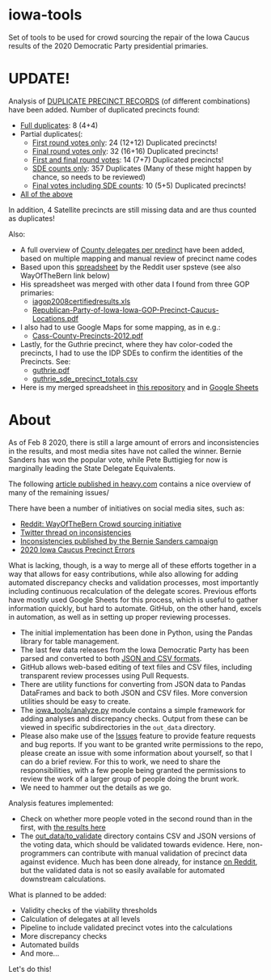 # iowa-tools

Set of tools to be used for crowd sourcing the repair of the Iowa Caucus results of the 2020 Democratic Party presidential primaries.

# UPDATE!
Analysis of [DUPLICATE PRECINCT RECORDS](data/duplicated_precincts) (of different combinations) have been added. Number of duplicated precincts found:
- [Full duplicates](data/duplicated_precincts/first_final_sde_duplicates.csv): 8 (4+4)
- Partial duplicates(:
  - [First round votes only](data/duplicated_precincts/first_duplicates.csv): 24 (12+12) Duplicated precincts!
  - [Final round votes only](data/duplicated_precincts/final_duplicates.csv): 32 (16+16) Duplicated precincts!
  - [First and final round votes](data/duplicated_precincts/first_final_duplicates.csv): 14 (7+7) Duplicated precincts!
  - [SDE counts only](data/duplicated_precincts/sde_duplicates.csv): 357 Duplicates (Many of these might happen by chance, so needs to be reviewed)
  - [Final votes including SDE counts](data/duplicated_precincts/final_sde_duplicates.csv): 10 (5+5) Duplicated precincts!
- [All of the above](data/duplicated_precincts/all_duplicates.csv)

In addition, 4 Satellite precincts are still missing data and are thus counted as duplicates!

Also:

- A full overview of [County delegates per predinct](ref_data/ipd-precinct-delegates-mapped.csv) have been added, based on multiple mapping and manual review of precinct name codes
- Based upon this [spreadsheet](https://docs.google.com/spreadsheets/d/1mNtJ94lUrKwwX6-q2b_YQvg4EOQ92BsnKiCyLrgrBTo) by the Reddit user spsteve (see also WayOfTheBern link below)
- His spreadsheet was merged with other data I found from three GOP primaries:
  - [iagop2008certifiedresults.xls](https://github.com/iowa-caucus/iowa-tools/blob/master/docs/iagop2008certifiedresults.xls)
  - [Republican-Party-of-Iowa-Iowa-GOP-Precinct-Caucus-Locations.pdf](docs/Republican-Party-of-Iowa-Iowa-GOP-Precinct-Caucus-Locations.pdf)
- I also had to use Google Maps for some mapping, as in e.g.:
  - [Cass-County-Precincts-2012.pdf](docs/Cass-County-Precincts-2012.pdf)
- Lastly, for the Guthrie precinct, where they hav color-coded the precincts, I had to use the IDP SDEs to confirm the identities of the Precincts. See:
  - [guthrie.pdf](docs/guthrie.pdf)
  - [guthrie_sde_precinct_totals.csv](guthrie_sde_precinct_totals.csv)
- Here is my merged spreadsheet in [this repository](data/precinct_delegates/name_mapping.csv) and in [Google Sheets](https://docs.google.com/spreadsheets/d/1DW4FoAqhUCbX7Qm0ufGy94GwcVnBpYqnbpCZwsTjFCc/edit?usp=sharing)

# About

As of Feb 8 2020, there is still a large amount of errors and inconsistencies in the results, and most media sites have not called the 
winner. Bernie Sanders has won the popular vote, while Pete Buttigieg for now is marginally leading the State Delegate Equivalents.

The following [article published in heavy.com](https://heavy.com/news/2020/02/iowa-caucus-results-state-delegates/) contains a nice 
overview of many of the remaining issues/

There have been a number of initiatives on social media sites, such as:

- [Reddit: WayOfTheBern Crowd sourcing initiative](https://www.reddit.com/r/WayOfTheBern/comments/ezjlwq/crowd_source_help_needed_asap/)
- [Twitter thread on inconsistencies](https://twitter.com/Taniel/status/1225597027851100160)
- [Inconsistencies published by the Bernie Sanders campaign](https://twitter.com/IAStartingLine/status/1225615234196557825)
- [2020 Iowa Caucus Precinct Errors](https://docs.google.com/spreadsheets/d/1JLQvIHaasTYTPOeEPKXquNPx9VCvJNNzCIJlxEkrBfQ/edit#gid=0)

What is lacking, though, is a way to merge all of these efforts together in a way that allows for easy contributions, while also 
allowing for adding automated discrepancy checks and validation processes, most importantly including continuous recalculation of 
the delegate scores. Previous efforts have mostly used Google Sheets for this process, which is useful to gather information quickly,
but hard to automate. GitHub, on the other hand, excels in automation, as well as in setting up proper reviewing processes.

- The initial implementation has been done in Python, using the Pandas library for table management.
- The last few data releases from the Iowa Democratic Party has been parsed and converted to both [JSON and CSV formats](out_data/idp-2020-02-08-100).
- GitHub allows web-based editing of text files and CSV files, including transparent review processes using Pull Requests.
- There are utility functions for converting from JSON data to Pandas DataFrames and back to both JSON and CSV files. More 
conversion utilities should be easy to create.
- The [iowa_tools/analyze.py](iowa_tools/analyze.py) module contains a simple framework for adding analyses and discrepancy checks. 
Output from these can be viewed in specific subdirectories in the `out_data` directory.
- Please also make use of the [Issues](issues) feature to provide feature requests and bug reports. If you want to be granted write 
permissions to the repo, please create an issue with some information about yourself, so that I can do a brief review. For this to 
work, we need to share the responsibilities, with a few people being granted the permissions to review the work of a larger group of 
people doing the brunt work.
- We need to hammer out the details as we go.

Analysis features implemented:

- Check on whether more people voted in the second round than in the first, with [the results here](out_data/more_final_votes/more_votes.csv)
- The [out_data/to_validate](out_data/to_validate) directory contains CSV and JSON versions of the voting data, which should be 
validated towards evidence. Here, non-programmers can contribute with manual validation of precinct data against evidence. Much has been done already, for instance [on Reddit](https://www.reddit.com/r/WayOfTheBern/comments/ezjlwq/crowd_source_help_needed_asap/), but the validated data is not so easily available for automated downstream calculations.

What is planned to be added:

- Validity checks of the viability thresholds
- Calculation of delegates at all levels
- Pipeline to include validated precinct votes into the calculations 
- More discrepancy checks
- Automated builds
- And more...

Let's do this!
